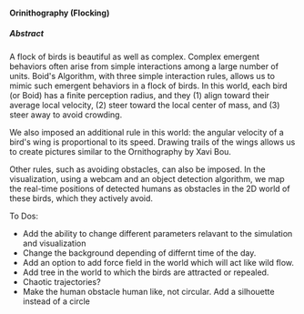 #### Orinithography (Flocking)

##### Abstract

A flock of birds is beautiful as well as complex. Complex emergent behaviors often arise from simple interactions among a large number of units. Boid's Algorithm, with three simple interaction rules, allows us to mimic such emergent behaviors in a flock of birds. In this world, each bird (or Boid) has a finite perception radius, and they (1) align toward their average local velocity, (2) steer toward the local center of mass, and (3) steer away to avoid crowding.

We also imposed an additional rule in this world: the angular velocity of a bird's wing is proportional to its speed. Drawing trails of the wings allows us to create pictures similar to the Ornithography by Xavi Bou.

Other rules, such as avoiding obstacles, can also be imposed. In the visualization, using a webcam and an object detection algorithm, we map the real-time positions of detected humans as obstacles in the 2D world of these birds, which they actively avoid.


To Dos:
- Add the ability to change different parameters relavant to the simulation and visualization
- Change the background depending of differnt time of the day.
- Add an option to add force field in the world which will act like wild flow.
- Add tree in the world to which the birds are attracted or repealed.
- Chaotic trajectories?
- Make the human obstacle human like, not circular. Add a silhouette instead of a circle




